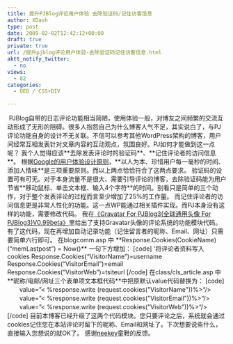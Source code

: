 ```yaml
---
title: 提升PJBlog评论用户体验 去除验证码/记住访客信息
author: XDash
type: post
date: 2009-02-02T12:42:12+00:00
draft: true
private: true
url: /提升pjblog评论用户体验-去除验证码记住访客信息.html
aktt_notify_twitter:
  - no
views:
  - 82
categories:
  - UED / CSS+DIV

---
```

<img decoding="async" src="attachments/month_0902/p200922204113.jpg" border="0" alt="" />  
PJBlog自带的日志评论功能相当简陋，使用体验一般，对博友之间频繁的交流互动形成了无形的阻碍。很多人抱怨自己为什么博客人气不足，其实说白了，与PJ评论功能自身的设计不无关联。不信可以参考其他WordPress架构的博客，用户间经常互相发表针对文章内容的互动观点，氛围良好。PJ如何才能做到这一点呢？  
我个人觉得应该**去除发表评论时的验证码**、**记住评论者的访问信息**。  
根据<a target="_blank" href="article.asp?id=239">Google的用户体验设计原则</a>，**以人为本、珍惜用户每一毫秒的时间、添加人情味**是三项重要原则。而以上两点恰恰符合了这两点要求。  
验证码的设置可有可无。对于本身流量不是很大、需要引导评论的博客，去除验证码能为用户节省**移动鼠标、单击文本框、输入4个字符**的时间。别看只是简单的三个动作，对于整个发表评论的过程而言至少增加了25%的工作量。  
而记住评论者的访问信息更是非常人性化的功能。这一点WP能通过相关插件实现。而PJ本身没有这样的功能，需要修改代码。  
我在<a target="_blank" href="article.asp?id=221">《Gravatar For PJBlog3(全球通用头像 For PJBlog3)V0.99beta》</a>里给出了支持Gravatar头像的评论系统的功能模块代码。有了这代码，现在再增加自动记录功能（记住留言者的昵称、Email、网址）只需要简单六行即可。  
在blogcomm.asp 中 **Response.Cookies(CookieName)(&#8220;memLastpost&#8221;) = Now()** 一句下方增加：  
[code]  
'将评论者资料写入cookies  
Response.Cookies(&#8220;VisitorName&#8221;)=username  
Response.Cookies(&#8220;VisitorEmail&#8221;)=email  
Response.Cookies(&#8220;VisitorWeb&#8221;)=tsiteurl  
[/code]  
在class/cls_article.asp 中 **昵称/电邮/网址三个表单项文本框代码**中把原默认value代码替换为：  
[code]  
　　value=&#8221;< %response.write (request.cookies("VisitorName"))%>&#8220;/>  
　　value=&#8221;< %response.write (request.cookies("VisitorEmail"))%>&#8220;/>  
　　value=&#8221;< %response.write (request.cookies("VisitorWeb"))%>&#8220;/>  
[/code]  
目前本博客已经升级了这两个代码模块。您只要评论之后，系统就会通过cookies记住您在本站评论时留下的昵称、Email和网址了。下次想要说些什么，直接输入您想说的就OK了。  
感谢<a target="_blank" href="http://photozero.net/">neekey</a>童鞋的反馈。